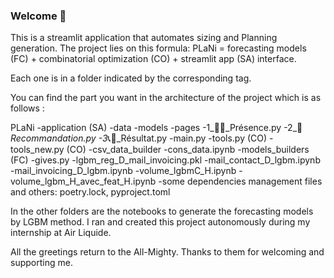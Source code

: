 ### Welcome 👋
This is a streamlit application that automates sizing and Planning generation. The project lies on this formula: PLaNi = forecasting models (FC) + combinatorial optimization (CO) + streamlit app (SA) interface. 

Each one is in a folder indicated by the corresponding tag. 

You can find the part you want in the architecture of the project which is as follows : 

PLaNi
-application (SA)
  -data
  -models
  -pages
    -1_🙋‍♂️_Présence.py
    -2_🧮_Recommandation.py
    -3_📞📧_Résultat.py
  -main.py
  -tools.py (CO)
  -tools_new.py (CO)
-csv_data_builder
  -cons_data.ipynb
-models_builders (FC)
  -gives.py
  -lgbm_reg_D_mail_invoicing.pkl
  -mail_contact_D_lgbm.ipynb
  -mail_invoicing_D_lgbm.ipynb
  -volume_lgbmC_H.ipynb
  -volume_lgbm_H_avec_feat_H.ipynb
-some dependencies management files and others: poetry.lock, pyproject.toml

In the other folders are the notebooks to generate the forecasting models by LGBM method.
I ran and created this project autonomously during my internship at Air Liquide. 

All the greetings return to the All-Mighty. Thanks to them for welcoming and supporting me.
